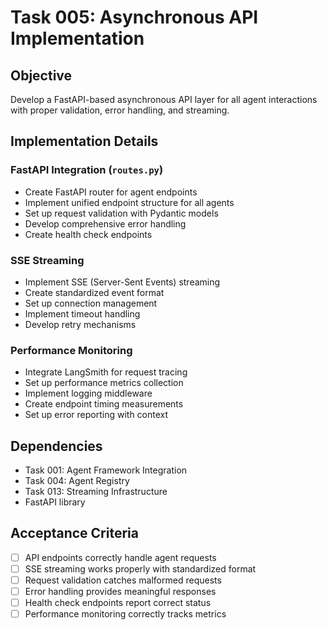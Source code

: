 # Task 005: Asynchronous API Implementation

## Objective
Develop a FastAPI-based asynchronous API layer for all agent interactions with proper validation, error handling, and streaming.

## Implementation Details

### FastAPI Integration (`routes.py`)
- Create FastAPI router for agent endpoints
- Implement unified endpoint structure for all agents
- Set up request validation with Pydantic models
- Develop comprehensive error handling
- Create health check endpoints

### SSE Streaming
- Implement SSE (Server-Sent Events) streaming
- Create standardized event format
- Set up connection management
- Implement timeout handling
- Develop retry mechanisms

### Performance Monitoring
- Integrate LangSmith for request tracing
- Set up performance metrics collection
- Implement logging middleware
- Create endpoint timing measurements
- Set up error reporting with context

## Dependencies
- Task 001: Agent Framework Integration
- Task 004: Agent Registry
- Task 013: Streaming Infrastructure
- FastAPI library

## Acceptance Criteria
- [ ] API endpoints correctly handle agent requests
- [ ] SSE streaming works properly with standardized format
- [ ] Request validation catches malformed requests
- [ ] Error handling provides meaningful responses
- [ ] Health check endpoints report correct status
- [ ] Performance monitoring correctly tracks metrics